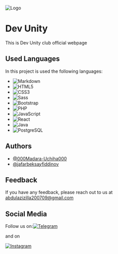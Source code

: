 
![Logo](https://tlg.pm/media/attachments/dev/devunityuz/197.jpg)



# Dev Unity 
This is Dev Unity club official webpage



## Used Languages

In this project is used the following languages:

 - ![Markdown](https://img.shields.io/badge/Markdown-000?style=for-the-badge&logo=markdown)
 - ![HTML5](https://img.shields.io/badge/HTML5-E34F26?style=for-the-badge&logo=html5&logoColor=white)
 - ![CSS3](https://img.shields.io/badge/CSS3-1572B6?style=for-the-badge&logo=css3&logoColor=white)
 - ![Sass](https://img.shields.io/badge/Sass-000?style=for-the-badge&logo=sass)
 - ![Bootstrap](https://img.shields.io/badge/-boostrap-0D1117?style=for-the-badge&logo=bootstrap&labelColor=0D1117)
 - ![PHP](https://img.shields.io/badge/PHP-777BB4?style=for-the-badge&logo=php&logoColor=white)
 - ![JavaScript](https://img.shields.io/badge/JavaScript-F7DF1E?style=for-the-badge&logo=javascript&logoColor=black)
  - ![React](https://img.shields.io/badge/React-20232A?style=for-the-badge&logo=react&logoColor=61DAFB)
 -  ![Java](https://img.shields.io/badge/java-%23ED8B00.svg?style=for-the-badge&logo=openjdk&logoColor=white) 
  - ![PostgreSQL](https://img.shields.io/badge/PostgreSQL-000?style=for-the-badge&logo=postgresql)
## Authors

- [@000Madara-Uchiha000](https://github.com/000Madara-Uchiha000)
- [@jafarbeksayfiddinov](https://github.com/jafarbeksayfiddinov)


## Feedback

If you have any feedback, please reach out to us at abdulazizilla200709@gmail.com






## Social Media
Follow us on:[![Telegram](https://img.shields.io/badge/Telegram-000?style=for-the-badge&logo=telegram&logoColor=2CA5E0)](https://t.me/DevUnityUz)

and on

[![Instagram](https://img.shields.io/badge/-Instagram-%23E4405F?style=for-the-badge&logo=instagram&logoColor=white)](https://instagram.com/devunity.uz)

